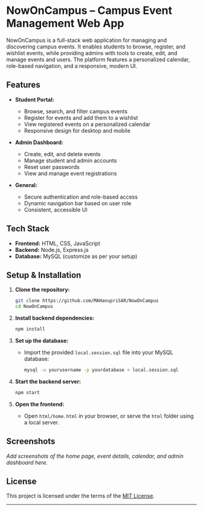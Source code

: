 # NowOnCampus – Campus Event Management Web App

NowOnCampus is a full-stack web application for managing and discovering campus events. It enables students to browse, register, and wishlist events, while providing admins with tools to create, edit, and manage events and users. The platform features a personalized calendar, role-based navigation, and a responsive, modern UI.

## Features

- **Student Portal:**  
  - Browse, search, and filter campus events  
  - Register for events and add them to a wishlist  
  - View registered events on a personalized calendar  
  - Responsive design for desktop and mobile

- **Admin Dashboard:**  
  - Create, edit, and delete events  
  - Manage student and admin accounts  
  - Reset user passwords  
  - View and manage event registrations

- **General:**  
  - Secure authentication and role-based access  
  - Dynamic navigation bar based on user role
  - Consistent, accessible UI

## Tech Stack

- **Frontend:** HTML, CSS, JavaScript
- **Backend:** Node.js, Express.js
- **Database:** MySQL (customize as per your setup)

## Setup & Installation

1. **Clone the repository:**
    ```bash
    git clone https://github.com/MAHanupriSAR/NowOnCampus
    cd NowOnCampus
    ```

2. **Install backend dependencies:**
    ```bash
    npm install
    ```

3. **Set up the database:**
    - Import the provided `local.session.sql` file into your MySQL database:
      ```bash
      mysql -u yourusername -p yourdatabase < local.session.sql

4. **Start the backend server:**
    ```bash
    npm start
    ```

5. **Open the frontend:**
    - Open `html/home.html` in your browser, or serve the `html` folder using a local server.

## Screenshots

_Add screenshots of the home page, event details, calendar, and admin dashboard here._

## License

This project is licensed under the terms of the [MIT License](LICENSE).

---